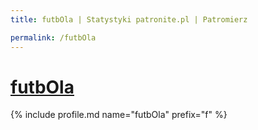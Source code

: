 ```yaml
---
title: futbOla | Statystyki patronite.pl | Patromierz

permalink: /futbOla
---
```


# [futbOla](https://patronite.pl/futbOla)

{% include profile.md name="futbOla" prefix="f" %}
